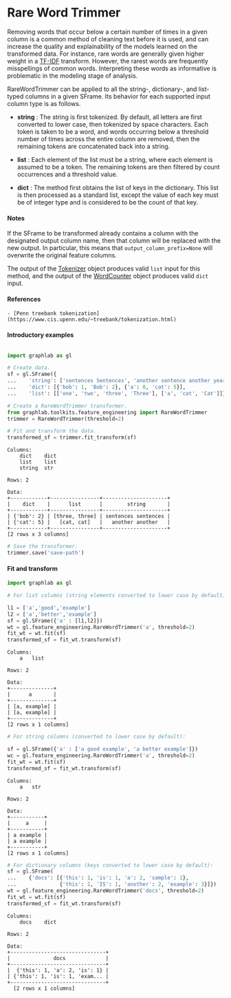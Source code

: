 <script src="../turi/js/recview.js"></script>
# Rare Word Trimmer

Removing words that occur below a certain number of times in a given column is a 
common method of cleaning text before it is used, and can increase the
quality and explainability of the models learned on the transformed data. For
instance, rare words are generally given higher weight in a [TF-IDF](tfidf.md) transform. 
However, the rarest words are frequently misspellings of common words. 
Interpreting these words as informative is problematic in the modeling 
stage of analysis. 

RareWordTrimmer can be applied to all the string-, dictionary-, and list-typed
columns in a given SFrame. Its behavior for each supported input column
type is as follows. 

* **string** : The string is first tokenized. By default, all letters are
  first converted to lower case, then tokenized by space characters. Each
  token is taken to be a word, and words occurring below a threshold
  number of times across the entire column are removed, then the remaining
  tokens are concatenated back into a string.

* **list** : Each element of the list must be a string, where each element
  is assumed to be a token. The remaining tokens are then filtered
  by count occurrences and a threshold value.

* **dict** : The method first obtains the list of keys in the dictionary.
  This list is then processed as a standard list, except the value of each
  key must be of integer type and is considered to be the count of that key.

#### Notes
If the SFrame to be transformed already contains a column with the
designated output column name, then that column will be replaced with the
new output. In particular, this means that `output_column_prefix=None` will
overwrite the original feature columns.

The output of the [Tokenizer](tokenizer.md) object produces valid `list` input
for this method, and the output of the [WordCounter](word_counter.md) object
produces valid `dict` input.

#### References
    - [Penn treebank tokenization](https://www.cis.upenn.edu/~treebank/tokenization.html)

#### Introductory examples
```python 

import graphlab as gl

# Create data.
sf = gl.SFrame({
...    'string': ['sentences Sentences', 'another sentence another year'],
...    'dict': [{'bob': 1, 'Bob': 2}, {'a': 0, 'cat': 5}],
...    'list': [['one', 'two', 'three', 'Three'], ['a', 'cat', 'Cat']]})

# Create a RareWordTrimmer transformer.
from graphlab.toolkits.feature_engineering import RareWordTrimmer
trimmer = RareWordTrimmer(threshold=2)

# Fit and transform the data.
transformed_sf = trimmer.fit_transform(sf)
```
```no-highlight
Columns:
    dict    dict
    list    list
    string  str

Rows: 2

Data:
+------------+----------------+---------------------+
|    dict    |      list      |        string       |
+------------+----------------+---------------------+
| {'bob': 2} | [three, three] | sentences sentences |
| {'cat': 5} |   [cat, cat]   |   another another   |
+------------+----------------+---------------------+
[2 rows x 3 columns]
```
```python
# Save the transformer.
trimmer.save('save-path')
```

#### Fit and transform
```python
import graphlab as gl

# For list columns (string elements converted to lower case by default):

l1 = ['a','good','example']
l2 = ['a','better','example']
sf = gl.SFrame({'a' : [l1,l2]})
wt = gl.feature_engineering.RareWordTrimmer('a', threshold=2)
fit_wt = wt.fit(sf)
transformed_sf = fit_wt.transform(sf)
```
```no-highlight
Columns:
    a   list

Rows: 2

Data:
+--------------+
|      a       |
+--------------+
| [a, example] |
| [a, example] |
+--------------+
[2 rows x 1 columns]
```
```python
# For string columns (converted to lower case by default):

sf = gl.SFrame({'a' : ['a good example', 'a better example']})
wc = gl.feature_engineering.RareWordTrimmer('a', threshold=2)
fit_wt = wt.fit(sf)
transformed_sf = fit_wt.transform(sf)
```
```no-highlight
Columns:
    a	str

Rows: 2

Data:
+-----------+
|     a     |
+-----------+
| a example |
| a example |
+-----------+
[2 rows x 1 columns]
```
```python
# For dictionary columns (keys converted to lower case by default):
sf = gl.SFrame(
...    {'docs': [{'this': 1, 'is': 1, 'a': 2, 'sample': 1},
...              {'this': 1, 'IS': 1, 'another': 2, 'example': 3}]})
wt = gl.feature_engineering.RareWordTrimmer('docs', threshold=2)
fit_wt = wt.fit(sf)
transformed_sf = fit_wt.transform(sf)
```
```no-highlight
Columns:
    docs    dict

Rows: 2

Data:
+-------------------------------+
|              docs             |
+-------------------------------+
|  {'this': 1, 'a': 2, 'is': 1} |
| {'this': 1, 'is': 1, 'exam... |
+-------------------------------+
  [2 rows x 1 columns]
```
